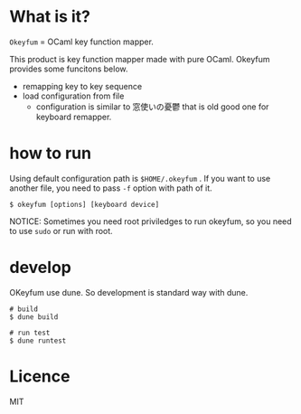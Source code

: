 # What is it? #
`Okeyfum` = OCaml key function mapper.

This product is key function mapper made with pure OCaml. Okeyfum provides some funcitons below.

- remapping key to key sequence
- load configuration from file
  - configuration is similar to 窓使いの憂鬱 that is old good one for keyboard remapper.


# how to run #
Using default configuration path is `$HOME/.okeyfum` . If you want to use another file, you need to pass `-f` option with path of it.

```
$ okeyfum [options] [keyboard device]
```

NOTICE: Sometimes you need root priviledges to run okeyfum, so you need to use `sudo` or run with root.

# develop #
OKeyfum use dune. So development is standard way with dune.

```
# build
$ dune build
```

```
# run test
$ dune runtest
```

# Licence #
MIT
